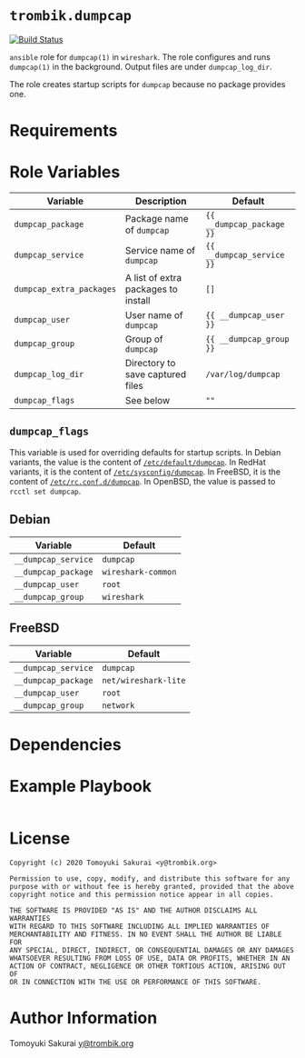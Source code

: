 # `trombik.dumpcap`

[![Build Status](https://travis-ci.com/trombik/trombik.dumpcap.svg?branch=master)](https://travis-ci.com/trombik/trombik.dumpcap)

`ansible` role for `dumpcap(1)` in `wireshark`. The role configures and runs
`dumpcap(1)` in the background. Output files are under `dumpcap_log_dir`.

The role creates startup scripts for `dumpcap` because no package provides
one.

# Requirements

# Role Variables

| Variable | Description | Default |
|----------|-------------|---------|
| `dumpcap_package` | Package name of `dumpcap` | `{{ __dumpcap_package }}` |
| `dumpcap_service` | Service name of `dumpcap` | `{{ __dumpcap_service }}` |
| `dumpcap_extra_packages` | A list of extra packages to install | `[]` |
| `dumpcap_user` | User name of `dumpcap` | `{{ __dumpcap_user }}` |
| `dumpcap_group` | Group of `dumpcap` | `{{ __dumpcap_group }}` |
| `dumpcap_log_dir` | Directory to save captured files | `/var/log/dumpcap` |
| `dumpcap_flags` | See below | `""` |

## `dumpcap_flags`

This variable is used for overriding defaults for startup scripts. In Debian
variants, the value is the content of
[`/etc/default/dumpcap`](templates/Debian.default.j2). In RedHat variants, it
is the content of [`/etc/sysconfig/dumpcap`](templates/RedHat.sysconfig.j2).
In FreeBSD, it is the content of
[`/etc/rc.conf.d/dumpcap`](templates/FreeBSD.rcd.j2). In OpenBSD, the value is
passed to `rcctl set dumpcap`.

## Debian

| Variable | Default |
|----------|---------|
| `__dumpcap_service` | `dumpcap` |
| `__dumpcap_package` | `wireshark-common` |
| `__dumpcap_user` | `root` |
| `__dumpcap_group` | `wireshark` |

## FreeBSD

| Variable | Default |
|----------|---------|
| `__dumpcap_service` | `dumpcap` |
| `__dumpcap_package` | `net/wireshark-lite` |
| `__dumpcap_user` | `root` |
| `__dumpcap_group` | `network` |

# Dependencies

# Example Playbook

```yaml
```

# License

```
Copyright (c) 2020 Tomoyuki Sakurai <y@trombik.org>

Permission to use, copy, modify, and distribute this software for any
purpose with or without fee is hereby granted, provided that the above
copyright notice and this permission notice appear in all copies.

THE SOFTWARE IS PROVIDED "AS IS" AND THE AUTHOR DISCLAIMS ALL WARRANTIES
WITH REGARD TO THIS SOFTWARE INCLUDING ALL IMPLIED WARRANTIES OF
MERCHANTABILITY AND FITNESS. IN NO EVENT SHALL THE AUTHOR BE LIABLE FOR
ANY SPECIAL, DIRECT, INDIRECT, OR CONSEQUENTIAL DAMAGES OR ANY DAMAGES
WHATSOEVER RESULTING FROM LOSS OF USE, DATA OR PROFITS, WHETHER IN AN
ACTION OF CONTRACT, NEGLIGENCE OR OTHER TORTIOUS ACTION, ARISING OUT OF
OR IN CONNECTION WITH THE USE OR PERFORMANCE OF THIS SOFTWARE.
```

# Author Information

Tomoyuki Sakurai <y@trombik.org>

